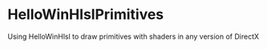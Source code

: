 # HelloWinHlslPrimitives
Using HelloWinHlsl to draw primitives with shaders in any version of DirectX
